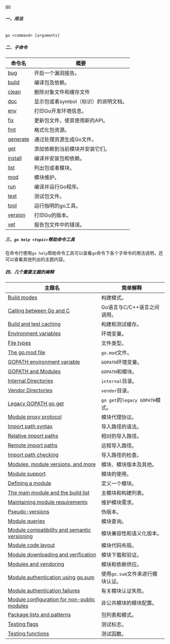 
[go](https://golang.google.cn/cmd/go/)

#####  一、用法

```

go <command> [arguments]

```


##### 二、子命令

| 命令名 | 概要 |
|--|--|
| [bug](subcmds/bug.md) | 开启一个漏洞报告。 |
| [build](subcmds/build.md) | 编译包及依赖。 |
| [clean](subcmds/clean.md) | 删除对象文件和缓存文件 |
| [doc](subcmds/doc.md) | 显示包或者symbol（标识）的说明文档。 |
| [env](subcmds/env.md) | 打印Go开发环境信息。 |
| [fix](subcmds/fix.md) | 更新包文件，使其使用新的API。 |
| [fmt](subcmds/fmt.md) | 格式化包资源。 |
| [generate](subcmds/generate.md) | 通过处理资源生成Go文件。 |
| [get](subcmds/get.md) | 添加依赖到当前模块并安装它们。 |
| [install](subcmds/install.md) | 编译并安装包和依赖。 |
| [list](subcmds/list.md) | 列出包或者模块。 |
| [mod](subcmds/mod.md) | 模块维护。 |
| [run](subcmds/run.md) | 编译并运行Go程序。 |
| [test](subcmds/test.md) | 测试包文件。 |
| [tool](subcmds/tool.md) | 运行指明的go工具。 |
| [version](subcmds/version.md) | 打印Go的版本。 |
| [vet](subcmds/vet.md) | 报告包文件中的错误。 |

##### 三、`go help <topic>`帮助命令工具

在命令行使用`go help`帮助命令工具可以查看`go`命令下各个子命令的用法说明，还可以查看其他列出的主题内容。

##### 四、几个重要主题的阐释

| 主题名 | 简单解释 |
|--|--|
| [Build modes](topics/buildmode.md) | 构建模式。 |
| [Calling between Go and C](topics/cgo.md) | Go语言与C/C++语言之间调用。 |
| [Build and test caching](topics/cache.md) | 构建和测试缓存。 |
| [Environment variables](topics/envar.md) | 环境变量。 |
| [File types](topics/filetype.md) | 文件类型。 |
| [The go.mod file](topics/gomod.md) | `go.mod`文件。 |
| [GOPATH environment variable](topics/gopath.md) | `GOPATH`环境变量。 |
| [GOPATH and Modules](topics/gopathmodule.md) | `GOPATH`和模块。 |
| [Internal Directories](topics/internal.md) | `internal`目录。 |
| [Vendor Directories](topics/vendor.md) | `vendor`目录。 |
| [Legacy GOPATH go get](topics/gopathmode.md) | `go get`的`legacy GOPATH`模式。 |
| [Module proxy protocol](topics/moduleproxy.md) | 模块代理协议。 |
| [Import path syntax](topics/importpath.md) | 导入路径的语法。 |
| [Relative import paths](topics/importpathrelative.md) | 相对的导入路径。 |
| [Remote import paths](topics/importpathremote.md) | 远程导入路径。 |
| [Import path checking](topics/importpathcheck.md) | 导入路径的检查。 |
| [Modules, module versions, and more](topics/module.md) | 模块、模块版本及其他。 |
| [Module support](topics/modulesupport.md) | 模块的使用。 |
| [Defining a module](topics/moduledefine.md) | 定义一个模块。 |
| [The main module and the build list](topics/modulelist.md) | 主模块和构建列表。 |
| [Maintaining module requirements](topics/modulerequire.md) | 维护模块需求。 |
| [Pseudo-versions](topics/modulepseudo.md) | 伪版本。 |
| [Module queries](topics/modulequery.md) | 模块查询。 |
| [Module compatibility and semantic versioning](topics/modulecompatibility.md) | 模块兼容性和语义化版本。 |
| [Module code layout](topics/modulelayout.md) | 模块代码布局。 |
| [Module downloading and verification](topics/moduledownload.md) | 模块下载和验证。 |
| [Modules and vendoring](topics/modulevendoring.md) | 模块和依赖供应。 |
| [Module authentication using go.sum](topics/modulegosum.md) | 使用`go.sum`文件来进行模块认证。 |
| [Module authentication failures](topics/moduleauthfail.md) | 有关模块认证失败。 |
| [Module configuration for non-public modules](topics/moduleconfig.md) | 非公共模块的模块配置。 |
| [Package lists and patterns](topics/packagelist.md) | 包列表和模式。 |
| [Testing flags](topics/testflag.md) | 测试标志。 |
| [Testing functions](topics/testfunc.md) | 测试函数。 |
